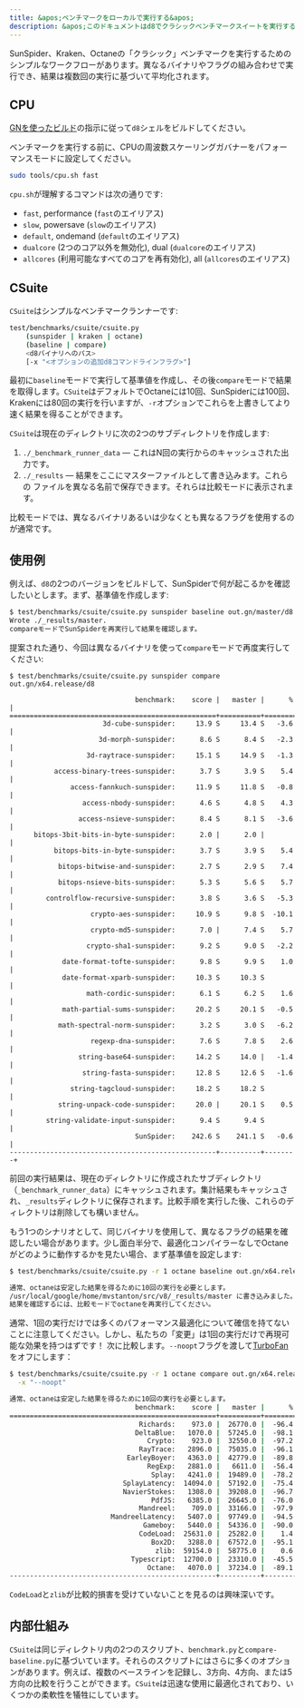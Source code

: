 ```yaml
---
title: &apos;ベンチマークをローカルで実行する&apos;
description: &apos;このドキュメントはd8でクラシックベンチマークスイートを実行する方法を説明します。&apos;
---
```

SunSpider、Kraken、Octaneの「クラシック」ベンチマークを実行するためのシンプルなワークフローがあります。異なるバイナリやフラグの組み合わせで実行でき、結果は複数回の実行に基づいて平均化されます。

## CPU

[GNを使ったビルド](/docs/build-gn)の指示に従って`d8`シェルをビルドしてください。

ベンチマークを実行する前に、CPUの周波数スケーリングガバナーをパフォーマンスモードに設定してください。

```bash
sudo tools/cpu.sh fast
```

`cpu.sh`が理解するコマンドは次の通りです:

- `fast`, performance (`fast`のエイリアス)
- `slow`, powersave (`slow`のエイリアス)
- `default`, ondemand (`default`のエイリアス)
- `dualcore` (2つのコア以外を無効化), dual (`dualcore`のエイリアス)
- `allcores` (利用可能なすべてのコアを再有効化), all (`allcores`のエイリアス)

## CSuite

`CSuite`はシンプルなベンチマークランナーです:

```bash
test/benchmarks/csuite/csuite.py
    (sunspider | kraken | octane)
    (baseline | compare)
    <d8バイナリへのパス>
    [-x "<オプションの追加d8コマンドラインフラグ>"]
```

最初に`baseline`モードで実行して基準値を作成し、その後`compare`モードで結果を取得します。`CSuite`はデフォルトでOctaneには10回、SunSpiderには100回、Krakenには80回の実行を行いますが、`-r`オプションでこれらを上書きしてより速く結果を得ることができます。

`CSuite`は現在のディレクトリに次の2つのサブディレクトリを作成します:

1. `./_benchmark_runner_data` — これはN回の実行からのキャッシュされた出力です。
1. `./_results` — 結果をここにマスターファイルとして書き込みます。これらの
  ファイルを異なる名前で保存できます。それらは比較モードに表示されます。

比較モードでは、異なるバイナリあるいは少なくとも異なるフラグを使用するのが通常です。

## 使用例

例えば、`d8`の2つのバージョンをビルドして、SunSpiderで何が起こるかを確認したいとします。まず、基準値を作成します:

```bash
$ test/benchmarks/csuite/csuite.py sunspider baseline out.gn/master/d8
Wrote ./_results/master.
compareモードでSunSpiderを再実行して結果を確認します。
```

提案された通り、今回は異なるバイナリを使って`compare`モードで再度実行してください:

```
$ test/benchmarks/csuite/csuite.py sunspider compare out.gn/x64.release/d8

                               benchmark:    score |   master |      % |
===================================================+==========+========+
                       3d-cube-sunspider:     13.9 S     13.4 S   -3.6 |
                      3d-morph-sunspider:      8.6 S      8.4 S   -2.3 |
                   3d-raytrace-sunspider:     15.1 S     14.9 S   -1.3 |
           access-binary-trees-sunspider:      3.7 S      3.9 S    5.4 |
               access-fannkuch-sunspider:     11.9 S     11.8 S   -0.8 |
                  access-nbody-sunspider:      4.6 S      4.8 S    4.3 |
                 access-nsieve-sunspider:      8.4 S      8.1 S   -3.6 |
      bitops-3bit-bits-in-byte-sunspider:      2.0 |      2.0 |        |
           bitops-bits-in-byte-sunspider:      3.7 S      3.9 S    5.4 |
            bitops-bitwise-and-sunspider:      2.7 S      2.9 S    7.4 |
            bitops-nsieve-bits-sunspider:      5.3 S      5.6 S    5.7 |
         controlflow-recursive-sunspider:      3.8 S      3.6 S   -5.3 |
                    crypto-aes-sunspider:     10.9 S      9.8 S  -10.1 |
                    crypto-md5-sunspider:      7.0 |      7.4 S    5.7 |
                   crypto-sha1-sunspider:      9.2 S      9.0 S   -2.2 |
             date-format-tofte-sunspider:      9.8 S      9.9 S    1.0 |
             date-format-xparb-sunspider:     10.3 S     10.3 S        |
                   math-cordic-sunspider:      6.1 S      6.2 S    1.6 |
             math-partial-sums-sunspider:     20.2 S     20.1 S   -0.5 |
            math-spectral-norm-sunspider:      3.2 S      3.0 S   -6.2 |
                    regexp-dna-sunspider:      7.6 S      7.8 S    2.6 |
                 string-base64-sunspider:     14.2 S     14.0 |   -1.4 |
                  string-fasta-sunspider:     12.8 S     12.6 S   -1.6 |
               string-tagcloud-sunspider:     18.2 S     18.2 S        |
            string-unpack-code-sunspider:     20.0 |     20.1 S    0.5 |
         string-validate-input-sunspider:      9.4 S      9.4 S        |
                               SunSpider:    242.6 S    241.1 S   -0.6 |
---------------------------------------------------+----------+--------+
```

前回の実行結果は、現在のディレクトリに作成されたサブディレクトリ（`_benchmark_runner_data`）にキャッシュされます。集計結果もキャッシュされ、`_results`ディレクトリに保存されます。比較手順を実行した後、これらのディレクトリは削除しても構いません。

もう1つのシナリオとして、同じバイナリを使用して、異なるフラグの結果を確認したい場合があります。少し面白半分で、最適化コンパイラーなしでOctaneがどのように動作するかを見たい場合、まず基準値を設定します:

```bash
$ test/benchmarks/csuite/csuite.py -r 1 octane baseline out.gn/x64.release/d8

通常、octaneは安定した結果を得るために10回の実行を必要とします。
/usr/local/google/home/mvstanton/src/v8/_results/master に書き込みました。
結果を確認するには、比較モードでoctaneを再実行してください。
```

通常、1回の実行だけでは多くのパフォーマンス最適化について確信を持てないことに注意してください。しかし、私たちの「変更」は1回の実行だけで再現可能な効果を持つはずです！ 次に比較します。`--noopt`フラグを渡して[TurboFan](/docs/turbofan)をオフにします：

```bash
$ test/benchmarks/csuite/csuite.py -r 1 octane compare out.gn/x64.release/d8 \
  -x "--noopt"

通常、octaneは安定した結果を得るために10回の実行を必要とします。
                               benchmark:    score |   master |      % |
===================================================+==========+========+
                                Richards:    973.0 |  26770.0 |  -96.4 |
                               DeltaBlue:   1070.0 |  57245.0 |  -98.1 |
                                  Crypto:    923.0 |  32550.0 |  -97.2 |
                                RayTrace:   2896.0 |  75035.0 |  -96.1 |
                             EarleyBoyer:   4363.0 |  42779.0 |  -89.8 |
                                  RegExp:   2881.0 |   6611.0 |  -56.4 |
                                   Splay:   4241.0 |  19489.0 |  -78.2 |
                            SplayLatency:  14094.0 |  57192.0 |  -75.4 |
                            NavierStokes:   1308.0 |  39208.0 |  -96.7 |
                                   PdfJS:   6385.0 |  26645.0 |  -76.0 |
                                Mandreel:    709.0 |  33166.0 |  -97.9 |
                         MandreelLatency:   5407.0 |  97749.0 |  -94.5 |
                                 Gameboy:   5440.0 |  54336.0 |  -90.0 |
                                CodeLoad:  25631.0 |  25282.0 |    1.4 |
                                   Box2D:   3288.0 |  67572.0 |  -95.1 |
                                    zlib:  59154.0 |  58775.0 |    0.6 |
                              Typescript:  12700.0 |  23310.0 |  -45.5 |
                                  Octane:   4070.0 |  37234.0 |  -89.1 |
---------------------------------------------------+----------+--------+
```

`CodeLoad`と`zlib`が比較的損害を受けていないことを見るのは興味深いです。

## 内部仕組み

`CSuite`は同じディレクトリ内の2つのスクリプト、`benchmark.py`と`compare-baseline.py`に基づいています。それらのスクリプトにはさらに多くのオプションがあります。例えば、複数のベースラインを記録し、3方向、4方向、または5方向の比較を行うことができます。`CSuite`は迅速な使用に最適化されており、いくつかの柔軟性を犠牲にしています。
